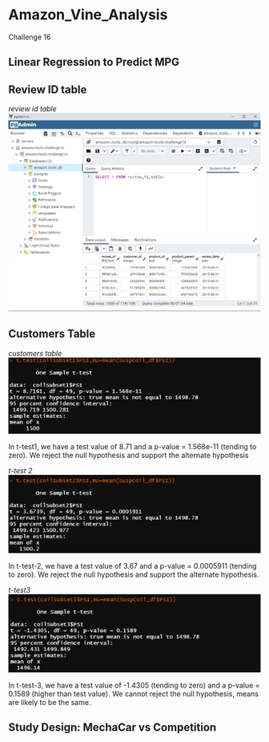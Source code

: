 # Amazon_Vine_Analysis
Challenge 16

## Linear Regression to Predict MPG


 ## Review ID table

*review id table* ![This is an image](https://github.com/cazaresG/Amazon_Vine_Analysis/blob/903bd7c867289b34f6f51ded8a950024d43dd8dd/review_id_table.jpg) 

## Customers Table


*customers table* ![This is an image](https://github.com/cazaresG/MechaCar_Statistical_Analysis/blob/03af95e99af36287bba6bec91b1aff04561b2ac8/images/ttest1.png)

In t-test1, we have a test value of 8.71 and a p-value = 1.568e-11 (tending to zero). We reject the null hypothesis and support the alternate hypothesis


*t-test 2* 
![This is an image](https://github.com/cazaresG/MechaCar_Statistical_Analysis/blob/aa53b4a5bb28cc3759cefd18213c88eb477d1172/images/ttest2.png)

In t-test-2, we have a test value of 3.67 and a p-value = 0.0005911 (tending to zero). We reject the null hypothesis and support the alternate hypothesis.


*t-test3* 
![This is an image](https://github.com/cazaresG/MechaCar_Statistical_Analysis/blob/f96fa93d156afef3fae567b9fb7877a8b08e9633/images/ttest3.png)

In t-test-3, we have a test value of -1.4305 (tending to zero) and a p-value = 0.1589 (higher than test value). We cannot reject the null hypothesis, means are likely to be the same.


## Study Design: MechaCar vs Competition
